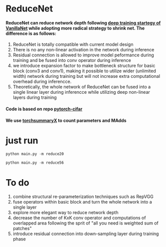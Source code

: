 # ReduceNet
####  ReduceNet can reduce network depth following [deep training startegy of VanillaNet](https://arxiv.org/abs/2305.12972) while adopting more radical strategy to shrink net. The difference is as follows:
1. ReduceNet is totally compatible with current model design
2. There is no any non-linear activation in the network during inference
3. Residual connection is allowed to improve model peformance during training and be fused into conv operator during inference
4. we introduce expansion factor to make bottleneck structure for basic block (conv3 and conv1), making it possible to utilize wider (unlimited width) network during training but will not increase extra computational overhead during inferencce.
5. Theoretically, the whole network of ReduceNet can be fused into a single linear layer during inferencce while utilizing deep non-linear layers during training


#### Code is based on repo [pytorch-cifar](https://github.com/kuangliu/pytorch-cifar)

#### We use [torchsummaryX](https://github.com/nmhkahn/torchsummaryX) to count parameters and MAdds




# just run
```python
python main.py -m reduce20
```
```python
python main.py -m reduce56
```





# To do
1. combine  structural re-parameterization techniques such as RepVGG
2. fuse operators within basic block and turn the whole network into a single layer
3. explore more elegant way to reduce network depth
4. decrease the number of KxK conv operator and computations of overlapped area following the sprit of "all you need is weighted sum of patches"
5. introduce residual connection into down-sampling layer during training phase
